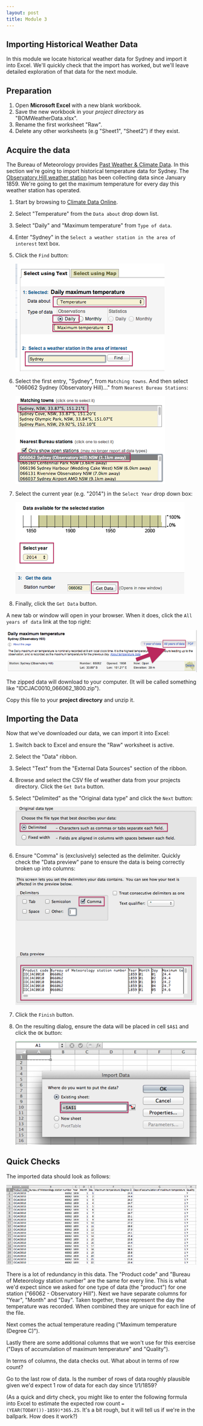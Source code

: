 ```yaml
---
layout: post
title: Module 3
---
```

## Importing Historical Weather Data 

In this module we locate historical weather data for Sydney and import it into Excel. We'll quickly check that the import has worked, but we'll leave detailed exploration of that data for the next module.

## Preparation
1. Open **Microsoft Excel** with a new blank workbook.
2. Save the new workbook in your *project directory* as "BOMWeatherData.xlsx".
3. Rename the first worksheet "Raw".
4. Delete any other worksheets (e.g "Sheet1", "Sheet2") if they exist.

## Acquire the data
The Bureau of Meteorology provides [Past Weather &amp; Climate Data](http://www.bom.gov.au/climate/data-services/).
In this section we're going to import historical temperature data for Sydney.
The [Observatory Hill weather station](http://www.bom.gov.au/clim_data/cdio/metadata/pdf/siteinfo/IDCJMD0040.066062.SiteInfo.pdf) has been collecting data since January 1859.
We're going to get the maximum temperature for every day this weather station has operated.

1. Start by browsing to [Climate Data Online](http://www.bom.gov.au/climate/data/).
2. Select "Temperature" from the ```Data about``` drop down list.
3. Select "Daily" and "Maximum temperature" from ```Type of data```.
4. Enter "Sydney" in the ```Select a weather station in the area of interest``` text box.
5. Click the ```Find``` button:

    ![Climate Data 1](01.png)

6. Select the first entry, "Sydney", from ```Matching towns```. And then select "066062 Sydney (Observatory Hill)..." from ```Nearest Bureau Stations```:

    ![Climate Data 2](02.png)

7. Select the current year (e.g. "2014") in the ```Select Year``` drop down box:

    ![Climate Data 3](03.png)

8. Finally, click the ```Get Data``` button.

A new tab or window will open in your browser. When it does, click the ```All years of data``` link at the top right:

![Climate Data Download](04.png)

The zipped data will download to your computer. (It will be called something like "IDCJAC0010_066062_1800.zip").

Copy this file to your **project directory** and unzip it.

## Importing the Data

Now that we've downloaded our data, we can import it into Excel:

1. Switch back to Excel and ensure the "Raw" worksheet is active.

2. Select the "Data" ribbon.

3. Select "Text" from the "External Data Sources" section of the ribbon.

4. Browse and select the CSV file of weather data from your projects directory. Click the ```Get Data``` button.

5. Select "Delimited" as the "Original data type" and click the ```Next``` button:

    ![Delimited](05.png)

6. Ensure "Comma" is (exclusively) selected as the delimiter. Quickly check the "Data preview" pane to ensure the data is being correctly broken up into columns:

    ![Delimited](06.png)

7. Click the ```Finish``` button.

8. On the resulting dialog, ensure the data will be placed in cell ```$A$1``` and click the ```OK``` button:

   ![Ensure the data will be placed in cell $A$1](07.png)

## Quick Checks

The imported data should look as follows:

![Imported BOM data](08.png)

There is a lot of redundancy in this data. The "Product code" and "Bureau of Meteorology station number" are the same for every line.
This is what we'd expect since we asked for one type of data (the "product") for one station ("66062 - Observatory Hill").
Next we have separate columns for "Year", "Month" and "Day". Taken together, these represent the day the temperature was recorded.
When combined they are unique for each line of the file.

Next comes the actual temperature reading ("Maximum temperature (Degree C)").

Lastly there are some additional columns that we won't use for this exercise ("Days of accumulation of maximum temperature" and "Quality").

In terms of columns, the data checks out. What about in terms of row count?

Go to the last row of data. Is the number of rows of data roughly plausible given we'd expect 1 row of data for each day since 1/1/1859?

(As a quick and dirty check, you might like to enter the following formula into Excel to estimate the expected row count ```=(YEAR(TODAY())-1859)*365.25```. It's a bit rough, but it will tell us if we're in the ballpark. How does it work?)


